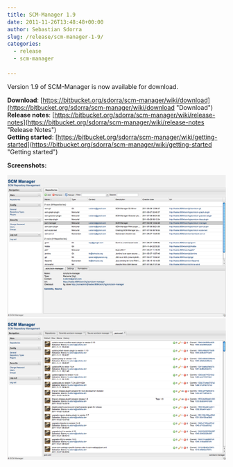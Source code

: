 ```yaml
---
title: SCM-Manager 1.9
date: 2011-11-26T13:48:48+00:00
author: Sebastian Sdorra
slug: /release/scm-manager-1-9/
categories:
  - release
  - scm-manager

---
```

Version 1.9 of SCM-Manager is now available for download.

**Download**: [https://bitbucket.org/sdorra/scm-manager/wiki/download](https://bitbucket.org/sdorra/scm-manager/wiki/download "Download")  
**Release notes**: [https://bitbucket.org/sdorra/scm-manager/wiki/release-notes](https://bitbucket.org/sdorra/scm-manager/wiki/release-notes "Release Notes")  
**Getting started**: [https://bitbucket.org/sdorra/scm-manager/wiki/getting-started](https://bitbucket.org/sdorra/scm-manager/wiki/getting-started "Getting started")

**Screenshots:**

![](assets/scm-manager-1.9-01.png)![](assets/scm-manager-1.9-02.png)

